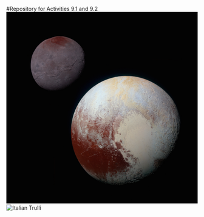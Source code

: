 #Repository for Activities 9.1 and 9.2
![Alt text](image.png)
<img src="pic_trulli.jpg" alt="Italian Trulli">